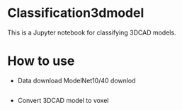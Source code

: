 # Classification3dmodel
This is a Jupyter notebook for classifying 3DCAD models.

# How to use
- Data download
  ModelNet10/40 downlod
  ~~~ bash get_modelnet.sh ~~~
  
- Convert 3DCAD model to voxel
